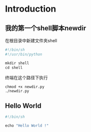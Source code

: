 # Introduction

## 我的第一个shell脚本newdir

在根目录中新建文件夹shell

```python
#!/bin/sh
#!/usr/bin/python

mkdir shell
cd shell
```

终端在这个路径下执行
```
chmod +x newdir.py
./newdir.py
```

## Hello World

```python
#!/bin/sh

echo "Hello World !"
```